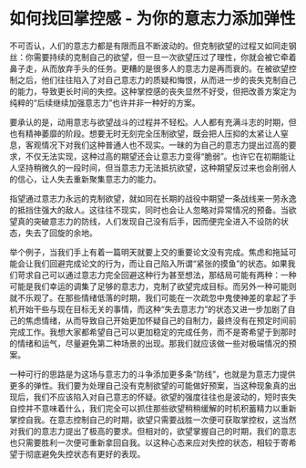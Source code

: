 # 如何找回掌控感 - 为你的意志力添加弹性

不可否认，人们的意志力都是有限而且不断波动的。但克制欲望的过程又如同走钢丝：你需要持续的克制自己的欲望，但一旦一次欲望压过了理性，你就会被它牵着鼻子走，从而放弃手头的任务。更糟的是很多人的意志力是再而衰的。在被欲望控制之后，他们往往陷入了对自己意志力的质疑和悔恨，从而进一步的丧失克制自己的能力，导致更长时间的失控。这种掌控感的丧失显然不好受，但把改善方案定为纯粹的“后续继续加强意志力”也许并非一种好的方案。

要承认的是，动用意志与欲望战斗的过程并不轻松。人人都有充满斗志的时期，但也有精神萎靡的阶段。想要无时无刻完全压制欲望，既会把人压抑的太紧让人窒息，客观情况下对我们这种普通人也不现实。一昧的为自己的意志力提出过高的要求，不仅无法实现，这种过高的期望还会让意志力变得“脆弱”。也许它在初期能让人坚持稍微久的一段时间，但当意志力无法抵抗欲望，这种期望反过来也会削弱人的信心，让人失去重新聚集意志力的能力。

指望通过意志力永远的克制欲望，就如同在长期的战役中期望一条战线来一劳永逸的抵挡住强大的敌人。这往往不现实，同时也会让人忽略对异常情况的预备。当欲望真的突破意志力的防线，人们发现自己没有后手，因而便完全进入不设防的状态，失去了回旋的余地。

举个例子，当我们手上有着一篇明天就要上交的重要论文没有完成。焦虑和拖延可能会让我们回避完成论文的行为，而让自己陷入所谓“紧张的摸鱼”的状态。如果我们苛求自己可以通过意志力完全回避这种行为甚至想法，那结局可能有两种：一种可能是我们幸运的调集了足够的意志力，克制了欲望完成目标。而另外一种可能则就不乐观了。在那些情绪低落的时期，我们可能在一次疏忽中鬼使神差的拿起了手机开始干些与现在目标无关的事情，而这种“失去意志力”的状态又进一步加剧了自己的焦虑情绪，从而导致自己开始更加怀疑自己的自制力，最终没有在预定时间前完成工作。我想大家都希望自己可以更加稳定的完成任务，而不是寄希望于到那时的情绪和运气，尽量避免第二种场景的出现。那我们就应该做一些对极端情况的预案。

一种可行的思路是为这场与意志力的斗争添加更多条“防线”，也就是为意志力提供更多的弹性。我们要为处理自己没有克制欲望的可能做好预案，当这种现象真的出现后，我们不应该陷入对自己意志的怀疑。欲望的强度往往也是波动的，短时丧失自控并不意味着什么，我们完全可以抓住那些欲望稍稍缓解的时机积蓄精力以重新掌控自我。在意志控制自己的时期，欲望只需要战胜一次便可获取掌控权，这当然对我们的意志力提出了极高的要求。但相对的，欲望掌握自己的时期，我们的意志也只需要胜利一次便可重新拿回自我。以这种心态来应对失控的状态，相较于寄希望于彻底避免失控状态有更好的表现。
